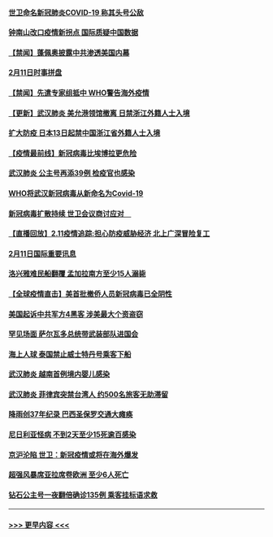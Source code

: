 #### [世卫命名新冠肺炎COVID-19 称其头号公敌](../pages/prog202/a102775196.md?t=02121455) 
#### [钟南山改口疫情新拐点 国际质疑中国数据](../pages/prog202/a102775178.md?t=02121455) 
#### [【禁闻】蓬佩奥披露中共渗透美国内幕](../pages/prog202/a102775129.md?t=02121455) 
#### [2月11日时事拼盘](../pages/prog202/a102775140.md?t=02121455) 
#### [【禁闻】先遣专家组抵中 WHO警告海外疫情](../pages/prog202/a102775112.md?t=02121455) 
#### [【更新】武汉肺炎 美允港领馆撤离 日禁浙江外籍人士入境](../pages/prog202/a102770740.md?t=02121455) 
#### [扩大防疫 日本13日起禁中国浙江省外籍人士入境](../pages/prog202/a102775051.md?t=02121455) 
#### [【疫情最前线】新冠病毒比埃博拉更危险](../pages/prog202/a102775043.md?t=02121455) 
#### [武汉肺炎 公主号再添39例 检疫官也感染](../pages/prog202/a102775031.md?t=02121455) 
#### [WHO将武汉新冠病毒从新命名为Covid-19](../pages/prog202/a102774891.md?t=02121455) 
#### [新冠病毒扩散持续 世卫会议商讨应对　](../pages/prog202/a102774850.md?t=02121455) 
#### [【直播回放】2.11疫情追踪:担心防疫威胁经济 北上广深冒险复工](../pages/prog202/a102774741.md?t=02121455) 
#### [2月11日国际重要讯息](../pages/prog202/a102774621.md?t=02121455) 
#### [洛兴雅难民船翻覆 孟加拉南方至少15人溺毙](../pages/prog202/a102774586.md?t=02121455) 
#### [【全球疫情直击】美首批撤侨人员新冠病毒已全阴性](../pages/prog202/a102774523.md?t=02121455) 
#### [美国起诉中共军方4黑客 涉美最大个资盗窃](../pages/prog202/a102774508.md?t=02121455) 
#### [罕见场面  萨尔瓦多总统带武装部队进国会](../pages/prog202/a102774494.md?t=02121455) 
#### [海上人球 泰国禁止威士特丹号乘客下船](../pages/prog202/a102774384.md?t=02121455) 
#### [武汉肺炎 越南首例境内婴儿感染](../pages/prog202/a102774365.md?t=02121455) 
#### [武汉肺炎 菲律宾突禁台湾人 约500名旅客无助滞留](../pages/prog202/a102774288.md?t=02121455) 
#### [降雨创37年纪录 巴西圣保罗交通大瘫痪](../pages/prog202/a102774273.md?t=02121455) 
#### [尼日利亚怪病 不到2天至少15死逾百感染](../pages/prog202/a102774260.md?t=02121455) 
#### [京沪沦陷 世卫：新冠疫情或将在海外爆发](../pages/prog202/a102774135.md?t=02121455) 
#### [超强风暴席亚拉席卷欧洲 至少6人死亡](../pages/prog202/a102774122.md?t=02121455) 
#### [钻石公主号一夜翻倍确诊135例 乘客挂标语求救](../pages/prog202/a102774041.md?t=02121455) 

----
#### [ >>> 更早内容 <<< ](../indexes/prog202-earlier.md)
